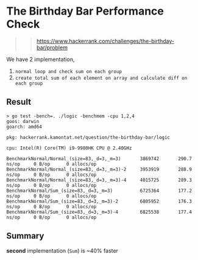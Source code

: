 # The Birthday Bar Performance Check

>> https://www.hackerrank.com/challenges/the-birthday-bar/problem

We have 2 implementation, 

1. `normal loop and check sum on each group`
2. `create total sum of each element on array and calculate diff on each group`

## Result

```
> go test -bench=. ./logic -benchmem -cpu 1,2,4
goos: darwin
goarch: amd64

pkg: hackerrank.kamontat.net/question/the-birthday-bar/logic

cpu: Intel(R) Core(TM) i9-9980HK CPU @ 2.40GHz

BenchmarkNormal/Normal_(size=83,_d=3,_m=3)     	 3869742	   290.7 ns/op	   0 B/op	   0 allocs/op
BenchmarkNormal/Normal_(size=83,_d=3,_m=3)-2   	 3953919	   288.9 ns/op	   0 B/op	   0 allocs/op
BenchmarkNormal/Normal_(size=83,_d=3,_m=3)-4   	 4015725	   289.3 ns/op	   0 B/op	   0 allocs/op
BenchmarkNormal/Sum_(size=83,_d=3,_m=3)        	 6725364	   177.2 ns/op	   0 B/op	   0 allocs/op
BenchmarkNormal/Sum_(size=83,_d=3,_m=3)-2      	 6805952	   176.3 ns/op	   0 B/op	   0 allocs/op
BenchmarkNormal/Sum_(size=83,_d=3,_m=3)-4      	 6825538	   177.4 ns/op	   0 B/op	   0 allocs/op
```

## Summary

**second** implementation (`Sum`) is ~40% faster
